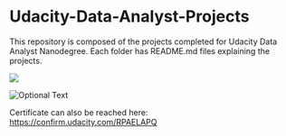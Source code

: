 # Udacity-Data-Analyst-Projects

This repository is composed of the projects completed for Udacity Data Analyst Nanodegree.
Each folder has README.md files explaining the projects.

![](Udacity-Data-Analyst-Projects/Certificate.png)




![Optional Text](../main/Udacity-Data-Analyst-Projects/Certificate.png)

Certificate can also be reached here: https://confirm.udacity.com/RPAELAPQ


```python

```
